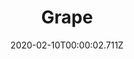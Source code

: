 ---
templateKey: blog-post
title: Grape
description: A sweet cluster of fruit.,
featuredpost: false
date: 2020-02-10T00:00:02.711Z
featuredimage: /img/Grape.png
sellPrice: 80
tags: 
  - fruit
  -  seed
  -  trellis
  -  forageable
---